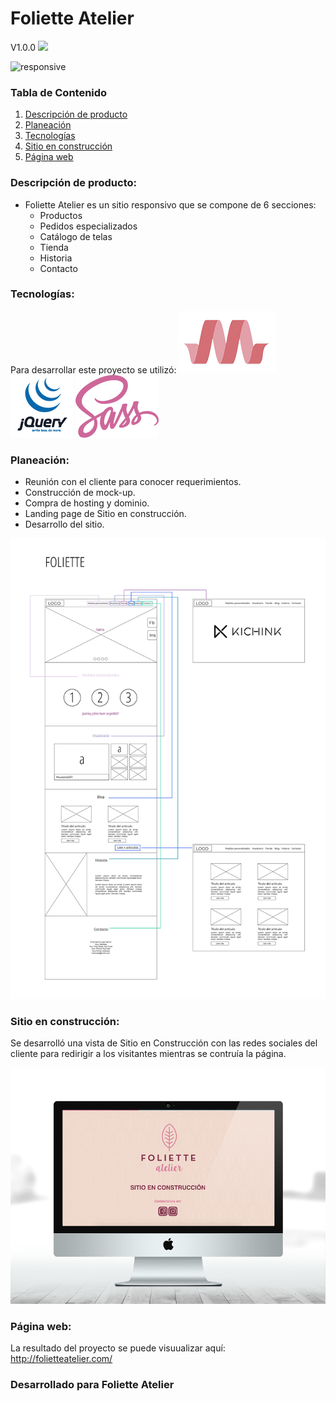 # Foliette Atelier

V1.0.0
<img src=assets/images/foliette-name.png>

![responsive](https://user-images.githubusercontent.com/32861306/38595027-0201c0d8-3d0f-11e8-80b6-d73f05ee6b94.jpg)

### Tabla de Contenido
1. [Descripción de producto](#descripcion)
2. [Planeación](#planeacion)
3. [Tecnologías](#tecnologias)
4. [Sitio en construcción](#landing)
5. [Página web](#resultado)

### <a name="descripcion"></a> Descripción de producto:
- Foliette Atelier es un sitio responsivo que se compone de 6 secciones:
  - Productos
  - Pedidos especializados
  - Catálogo de telas
  - Tienda
  - Historia
  - Contacto


### <a name="tecnologias"></a> Tecnologías:
Para desarrollar este proyecto se utilizó:
  ![Materialize](/assets/images/materialize.png)
  ![Jquery](/assets/images/jquery.png)
  ![Sass](/assets/images/sass.png)


### <a name="planeacion"></a> Planeación:

- Reunión con el cliente para conocer requerimientos.
- Construcción de mock-up.
- Compra de hosting y dominio.
- Landing page de Sitio en construcción.
- Desarrollo del sitio.

![Foliette mock-up](/assets/images/foliette.png)



### <a name="landing"></a> Sitio en construcción:

Se desarrolló una vista de Sitio en Construcción con las redes sociales del cliente para redirigir a los visitantes mientras se contruía la página.

![Foliette Landing](/assets/images/iMac.png)


### <a name="resultado"></a> Página web:

La resultado del proyecto se puede visuualizar aquí: http://folietteatelier.com/


### Desarrollado para Foliette Atelier

